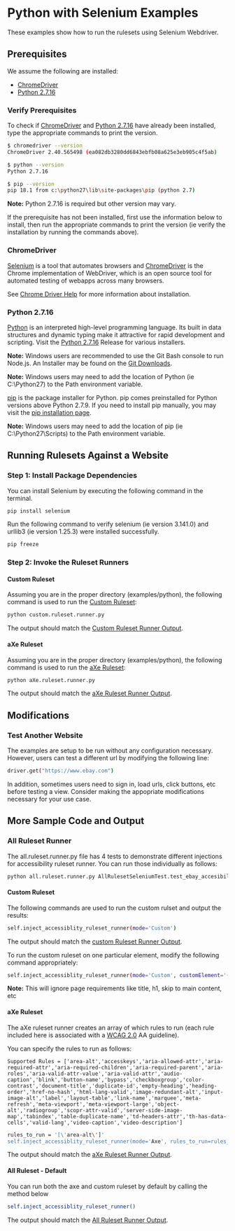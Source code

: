 # Python with Selenium Examples
These examples show how to run the rulesets using Selenium Webdriver.

## Prerequisites

We assume the following are installed:

<ul>
<li><a href='http://chromedriver.chromium.org/'>ChromeDriver</a></li>
<li><a href='https://www.python.org/downloads/release/python-2716/'>Python 2.7.16</a></li>
</ul>

### Verify Prerequisites

To check if <a href='http://chromedriver.chromium.org/'>ChromeDriver</a> and <a href='https://www.python.org/downloads/release/python-2716/'>Python 2.7.16</a> have already been installed, type the appropriate commands to print the version.

```sh
$ chromedriver --version
ChromeDriver 2.40.565498 (ea082db3280dd6843ebfb08a625e3eb905c4f5ab)

$ python --version
Python 2.7.16

$ pip --version
pip 18.1 from c:\python27\lib\site-packages\pip (python 2.7)
```

<b>Note:</b> Python 2.7.16 is required but other version may vary.

If the prerequisite has not been installed, first use the information below to install, then run the appropriate commands to print the version (ie verify the installation by running the commands above).

### ChromeDriver

<a href='https://www.seleniumhq.org/'>Selenium</a> is a tool that automates browsers and <a href='http://chromedriver.chromium.org/'>ChromeDriver</a> is the Chrome implementation of WebDriver, which is an open source tool for automated testing of webapps across many browsers.

See <a href='../../topics/CHROMEDRIVERHELP.md'>Chrome Driver Help</a> for more information about installation.

### Python 2.7.16

<a href='https://www.python.org/doc/essays/blurb/'>Python</a> is an interpreted high-level programming language.  Its built in data structures and dynamic typing make it attractive for rapid development and scripting.  Visit the <a href='https://www.python.org/downloads/release/python-2716/'>Python 2.7.16</a> Release for various installers.

<b>Note:</b> Windows users are recommended to use the Git Bash console to run Node.js.  An Installer may be found on the <a href='https://git-scm.com/download'>Git Downloads</a>.

<b>Note:</b> Windows users may need to add the location of Python (ie C:\Python27) to the Path environment variable.

<a href='https://pypi.org/project/pip/'>pip</a> is the package installer for Python.  pip comes preinstalled for Python versions above Python 2.7.9.  If you need to install pip manually, you may visit the <a href='https://pip.pypa.io/en/stable/installing/'>pip installation page</a>.

<b>Note:</b> Windows users may need to add the location of pip (ie C:\Python27\Scripts) to the Path environment variable.

## Running Rulesets Against a Website

### Step 1: Install Package Dependencies

You can install Selenium by executing the following command in the terminal.

```sh
pip install selenium
```

Run the following command to verify selenium (ie version 3.141.0) and urllib3 (ie version 1.25.3) were installed successfully.

```sh
pip freeze
```

### Step 2: Invoke the Ruleset Runners

#### Custom Ruleset

Assuming you are in the proper directory (examples/python), the following command is used to run the <a href="rulesets#custom-ruleset">Custom Ruleset</a>:

```sh
python custom.ruleset.runner.py
```

The output should match the <a href='output/eBay.custom.ruleset.runner.output.txt'>Custom Ruleset Runner Output</a>.

#### aXe Ruleset

Assuming you are in the proper directory (examples/python), the following command is used to run the <a href="rulesets#axe-ruleset">aXe Ruleset</a>:

```sh
python aXe.ruleset.runner.py
```

The output should match the <a href='output/eBay.aXe.ruleset.runner.output.txt'>aXe Ruleset Runner Output</a>.

## Modifications

### Test Another Website

The examples are setup to be run without any configuration necessary.  However, users can test a different url by modifying the following line:

```sh
driver.get("https://www.ebay.com")
```

In addition, sometimes users need to sign in, load urls, click buttons, etc before testing a view.  Consider making the appopriate modifications necessary for your use case.

## More Sample Code and Output

### All Ruleset Runner

The all.ruleset.runner.py file has 4 tests to demonstrate different injections for accessibility ruleset runner. You can run those individually as follows:

```sh
python all.ruleset.runner.py AllRulesetSeleniumTest.test_ebay_accesibility_axe_ruleset
```

#### Custom Ruleset

The following commands are used to run the custom rulset and output the results:

```sh
self.inject_accessiblity_ruleset_runner(mode='Custom')
```

The output should match the <a href='output/SeleniumPythonExample.custom.ruleset.runner.output.txt'>custom Ruleset Runner Output</a>.

To run the custom ruleset on one particular element, modify the following command appropriately:
```sh
self.inject_accessiblity_ruleset_runner(mode='Custom', customElement='{\"XPATH_ROOT\":\"//input[@id=\'gh-ac\']\"}')
```
<b>Note:</b> This will ignore page requirements like title, h1, skip to main content, etc

#### aXe Ruleset

The aXe ruleset runner creates an array of which rules to run (each rule included here is associated with a <a href='https://www.w3.org/TR/WCAG20/'>WCAG 2.0</a> AA guideline).

You can specify the rules to run as follows:

```
Supported Rules = ['area-alt','accesskeys','aria-allowed-attr','aria-required-attr','aria-required-children','aria-required-parent','aria-roles','aria-valid-attr-value','aria-valid-attr','audio-caption','blink','button-name','bypass','checkboxgroup','color-contrast','document-title','duplicate-id','empty-heading','heading-order','href-no-hash','html-lang-valid','image-redundant-alt','input-image-alt','label','layout-table','link-name','marquee','meta-refresh','meta-viewport','meta-viewport-large','object-alt','radiogroup','scopr-attr-valid','server-side-image-map','tabindex','table-duplicate-name','td-headers-attr','th-has-data-cells','valid-lang','video-caption','video-description']
```

```sh
rules_to_run = '[\'area-alt\']'
self.inject_accessiblity_ruleset_runner(mode='Axe', rules_to_run=rules_to_run)
```

The output should match the <a href='output/SeleniumPythonExample.axe.ruleset.runner.output.txt'>aXe Ruleset Runner Output</a>.

#### All Ruleset - Default

You can run both the axe and custom ruleset by default by calling the method below

```sh
self.inject_accessiblity_ruleset_runner()
```

The output should match the <a href='output/SeleniumPythonExample.all.ruleset.runner.output.txt'>All Ruleset Runner Output</a>.

